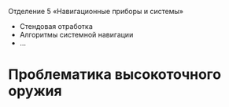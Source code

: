 

Отделение 5 «Навигационные приборы и системы»

- Стендовая отработка
- Алгоритмы системной навигации
- ...


# Проблематика высокоточного оружия


